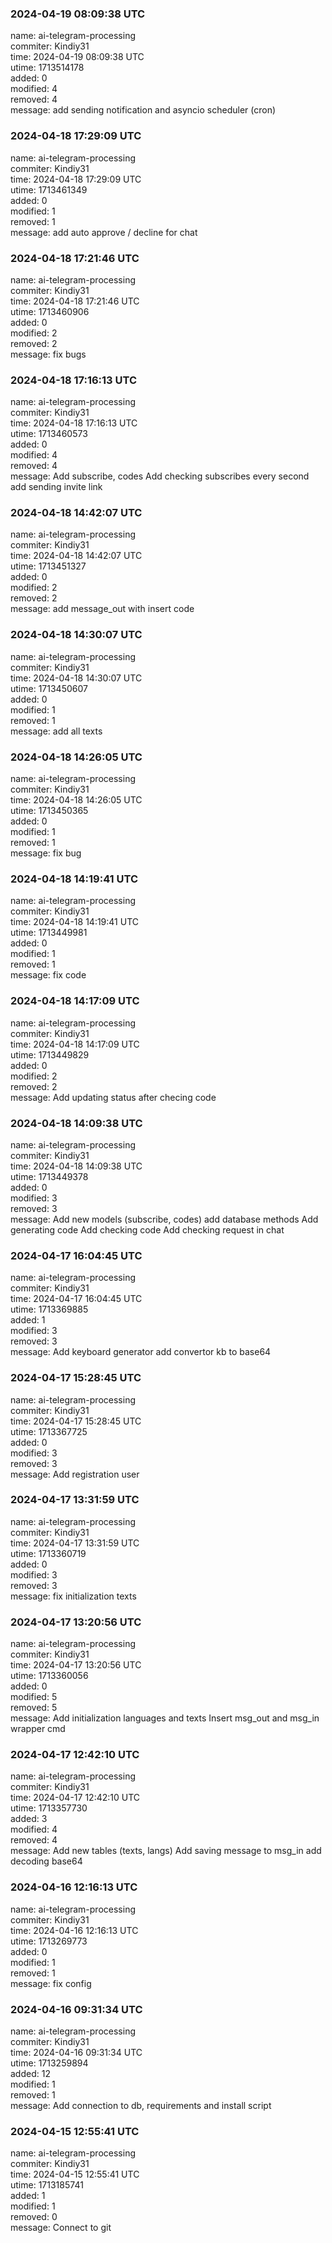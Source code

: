 ### 2024-04-19 08:09:38 UTC
name: ai-telegram-processing  
commiter: Kindiy31  
time: 2024-04-19 08:09:38 UTC  
utime: 1713514178  
added: 0  
modified: 4  
removed: 4  
message: add sending notification and asyncio scheduler (cron)

### 2024-04-18 17:29:09 UTC
name: ai-telegram-processing  
commiter: Kindiy31  
time: 2024-04-18 17:29:09 UTC  
utime: 1713461349  
added: 0  
modified: 1  
removed: 1  
message: add auto approve / decline for chat

### 2024-04-18 17:21:46 UTC
name: ai-telegram-processing  
commiter: Kindiy31  
time: 2024-04-18 17:21:46 UTC  
utime: 1713460906  
added: 0  
modified: 2  
removed: 2  
message: fix bugs

### 2024-04-18 17:16:13 UTC
name: ai-telegram-processing  
commiter: Kindiy31  
time: 2024-04-18 17:16:13 UTC  
utime: 1713460573  
added: 0  
modified: 4  
removed: 4  
message: Add subscribe, codes
Add checking subscribes every second
add sending invite link

### 2024-04-18 14:42:07 UTC
name: ai-telegram-processing  
commiter: Kindiy31  
time: 2024-04-18 14:42:07 UTC  
utime: 1713451327  
added: 0  
modified: 2  
removed: 2  
message: add message_out with insert code

### 2024-04-18 14:30:07 UTC
name: ai-telegram-processing  
commiter: Kindiy31  
time: 2024-04-18 14:30:07 UTC  
utime: 1713450607  
added: 0  
modified: 1  
removed: 1  
message: add all texts

### 2024-04-18 14:26:05 UTC
name: ai-telegram-processing  
commiter: Kindiy31  
time: 2024-04-18 14:26:05 UTC  
utime: 1713450365  
added: 0  
modified: 1  
removed: 1  
message: fix bug

### 2024-04-18 14:19:41 UTC
name: ai-telegram-processing  
commiter: Kindiy31  
time: 2024-04-18 14:19:41 UTC  
utime: 1713449981  
added: 0  
modified: 1  
removed: 1  
message: fix code

### 2024-04-18 14:17:09 UTC
name: ai-telegram-processing  
commiter: Kindiy31  
time: 2024-04-18 14:17:09 UTC  
utime: 1713449829  
added: 0  
modified: 2  
removed: 2  
message: Add updating status after checing code

### 2024-04-18 14:09:38 UTC
name: ai-telegram-processing  
commiter: Kindiy31  
time: 2024-04-18 14:09:38 UTC  
utime: 1713449378  
added: 0  
modified: 3  
removed: 3  
message: Add new models (subscribe, codes)
add database methods
Add generating code
Add checking code
Add checking request in chat

### 2024-04-17 16:04:45 UTC
name: ai-telegram-processing  
commiter: Kindiy31  
time: 2024-04-17 16:04:45 UTC  
utime: 1713369885  
added: 1  
modified: 3  
removed: 3  
message: Add keyboard generator
add convertor kb to base64

### 2024-04-17 15:28:45 UTC
name: ai-telegram-processing  
commiter: Kindiy31  
time: 2024-04-17 15:28:45 UTC  
utime: 1713367725  
added: 0  
modified: 3  
removed: 3  
message: Add registration user

### 2024-04-17 13:31:59 UTC
name: ai-telegram-processing  
commiter: Kindiy31  
time: 2024-04-17 13:31:59 UTC  
utime: 1713360719  
added: 0  
modified: 3  
removed: 3  
message: fix initialization texts

### 2024-04-17 13:20:56 UTC
name: ai-telegram-processing  
commiter: Kindiy31  
time: 2024-04-17 13:20:56 UTC  
utime: 1713360056  
added: 0  
modified: 5  
removed: 5  
message: Add initialization languages and texts
Insert msg_out and msg_in
wrapper cmd

### 2024-04-17 12:42:10 UTC
name: ai-telegram-processing  
commiter: Kindiy31  
time: 2024-04-17 12:42:10 UTC  
utime: 1713357730  
added: 3  
modified: 4  
removed: 4  
message: Add new tables (texts, langs)
Add saving message to msg_in
add decoding base64

### 2024-04-16 12:16:13 UTC
name: ai-telegram-processing  
commiter: Kindiy31  
time: 2024-04-16 12:16:13 UTC  
utime: 1713269773  
added: 0  
modified: 1  
removed: 1  
message: fix config

### 2024-04-16 09:31:34 UTC
name: ai-telegram-processing  
commiter: Kindiy31  
time: 2024-04-16 09:31:34 UTC  
utime: 1713259894  
added: 12  
modified: 1  
removed: 1  
message: Add connection to db, requirements and install script

### 2024-04-15 12:55:41 UTC
name: ai-telegram-processing  
commiter: Kindiy31  
time: 2024-04-15 12:55:41 UTC  
utime: 1713185741  
added: 1  
modified: 1  
removed: 0  
message: Connect to git


